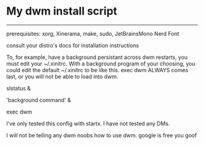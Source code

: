 # My dwm install script
-----------------------
prerequisites:
xorg, Xinerama, make, sudo, JetBrainsMono Nerd Font

consult your distro's docs for installation instructions

To, for example, have a background persistant across dwm restarts, you must edit your ~/.xinitrc. With a background program of your choosing, you could edit the default ~/.xinitrc to be like this. exec dwm ALWAYS comes last, or you will not be able to load into dwm.

slstatus &

'background command' &

exec dwm

I've only tested this config with startx. I have not tested any DMs.

I will not be telling any dwm noobs how to use dwm. google is free you goof
